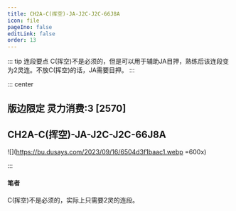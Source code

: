 ```yaml
---
title: CH2A-C(挥空)-JA-J2C-J2C-66J8A
icon: file
pageIno: false
editLink: false
order: 13
---
```


::: tip 连段要点
C(挥空)不是必须的，但是可以用于辅助JA目押，熟练后该连段变为2灵连。不放C(挥空)的话，JA需要目押。
:::

::: center
## **版边限定 灵力消费:3 [2570]**
## **CH2A-C(挥空)-JA-J2C-J2C-66J8A**

![](https://bu.dusays.com/2023/09/16/6504d3f1baac1.webp =600x)

:::

#### **笔者**
C(挥空)不是必须的，实际上只需要2灵的连段。